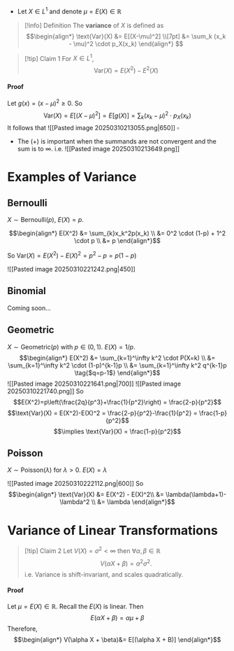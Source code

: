 - Let $X \in L^1$ and denote $\mu = E(X) \in \mathbb{R}$ 

> [!info] Definition
> The **variance** of $X$ is defined as 
> $$\begin{align*} \text{Var}(X) &= E[(X-\mu)^2] \\[7pt]
> &= \sum_k (x_k - \mu)^2 \cdot p_X(x_k)
\end{align*} $$

>[!tip] Claim 1
>For $X \in L^1$,
>$$\text{Var}(X) = E(X^2) - E^2(X)$$
#### Proof
Let $g(x) = (x-\mu)^2 \geq 0$. So
$$\text{Var}(X) = E[(X-\mu)^2] = E[g(X)] = \sum_k (x_k-\mu)^2\cdot p_X(x_k)$$
It follows that 
![[Pasted image 20250310213055.png|650]]
$\square$ 

- The $(+)$ is important when the summands are not convergent and the sum is to $\infty$. i.e.
![[Pasted image 20250310213649.png]]


# Examples of Variance
## Bernoulli
$X \sim \text{Bernoulli}(p)$, $E(X) = p$.

$$\begin{align*}
E(X^2) &= \sum_{k}x_k^2p(x_k) \\
&= 0^2 \cdot (1-p) + 1^2 \cdot p \\
&= p
\end{align*}$$

So $\text{Var}(X) = E(X^2) - E(X)^2 = p^2 - p = p(1-p)$

![[Pasted image 20250310221242.png|450]]


## Binomial
Coming soon...

## Geometric

$X \sim \text{Geometric}(p)$ with $p \in (0,1)$. $E(X) = 1/p$.
$$\begin{align*}
E(X^2) &= \sum_{k=1}^\infty k^2 \cdot P(X=k) \\
&=  \sum_{k=1}^\infty k^2 \cdot (1-p)^{k-1}p \\
&=  \sum_{k=1}^\infty k^2 q^{k-1}p \tag{$q=p-1$}
\end{align*}$$
![[Pasted image 20250310221641.png|700]]
![[Pasted image 20250310221740.png]]
So 
$$E(X^2)=p\left(\frac{2q}{p^3}+\frac{1}{p^2}\right) = \frac{2-p}{p^2}$$
$$\text{Var}(X) = E(X^2)-E(X)^2 = \frac{2-p}{p^2}-\frac{1}{p^2} = \frac{1-p}{p^2}$$
$$\implies \text{Var}(X) = \frac{1-p}{p^2}$$

## Poisson
$X \sim \text{Poisson}(\lambda)$ for $\lambda >0$. $E(X) = \lambda$

![[Pasted image 20250310222112.png|600]]
So
$$\begin{align*}
\text{Var}(X) &= E(X^2) - E(X)^2\\
&= \lambda(\lambda+1)- \lambda^2 \\
&= \lambda
\end{align*}$$


# Variance of Linear Transformations

>[!tip] Claim 2
>Let $V(X) = \sigma^2 < \infty$ then $\forall \alpha,\beta \in \mathbb{R}$
>$$V(\alpha X + \beta) = \alpha^2 \sigma^2.$$
>i.e. Variance is shift-invariant, and scales quadratically.
#### Proof
Let $\mu = E(X) \in \mathbb{R}$. Recall the $E(X)$ is linear. Then 
$$E(\alpha X + \beta) = \alpha \mu + \beta$$
Therefore,
$$\begin{align*}
V(\alpha X + \beta)&= E[(\alpha X + B)]
\end{align*}$$

